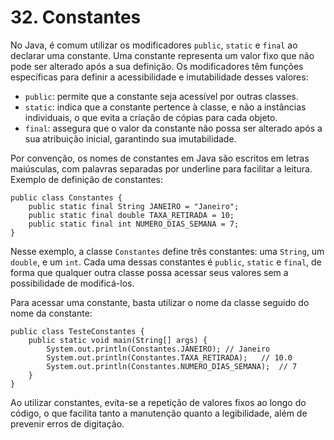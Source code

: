 # 32. Constantes

No Java, é comum utilizar os modificadores `public`, `static` e `final` ao declarar uma constante. Uma constante representa um valor fixo que não pode ser alterado após a sua definição. Os modificadores têm funções específicas para definir a acessibilidade e imutabilidade desses valores:

- `public`: permite que a constante seja acessível por outras classes.
- `static`: indica que a constante pertence à classe, e não a instâncias individuais, o que evita a criação de cópias para cada objeto.
- `final`: assegura que o valor da constante não possa ser alterado após a sua atribuição inicial, garantindo sua imutabilidade.

Por convenção, os nomes de constantes em Java são escritos em letras maiúsculas, com palavras separadas por underline para facilitar a leitura. Exemplo de definição de constantes:

```
public class Constantes {
    public static final String JANEIRO = "Janeiro";
    public static final double TAXA_RETIRADA = 10;
    public static final int NUMERO_DIAS_SEMANA = 7;
}
```

Nesse exemplo, a classe `Constantes` define três constantes: uma `String`, um `double`, e um `int`. Cada uma dessas constantes é `public`, `static` e `final`, de forma que qualquer outra classe possa acessar seus valores sem a possibilidade de modificá-los.

Para acessar uma constante, basta utilizar o nome da classe seguido do nome da constante:

```
public class TesteConstantes {
    public static void main(String[] args) {
        System.out.println(Constantes.JANEIRO); // Janeiro
        System.out.println(Constantes.TAXA_RETIRADA);   // 10.0
        System.out.println(Constantes.NUMERO_DIAS_SEMANA);  // 7
    }
}
```

Ao utilizar constantes, evita-se a repetição de valores fixos ao longo do código, o que facilita tanto a manutenção quanto a legibilidade, além de prevenir erros de digitação.